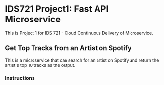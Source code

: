 # IDS721 Project1: Fast API Microservice

This is Project 1 for IDS 721 - Cloud Continuous Delivery of Microservice.
## Get Top Tracks from an Artist on Spotify
This is a microservice that can search for an artist on Spotify and return the artist's top 10 tracks as the output.

### Instructions 

